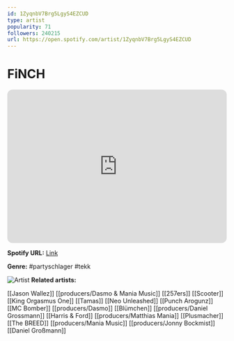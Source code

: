 ```yaml
---
id: 1ZyqnbV7Brg5LgyS4EZCUD
type: artist
popularity: 71
followers: 240215
url: https://open.spotify.com/artist/1ZyqnbV7Brg5LgyS4EZCUD
---
```

# FiNCH

<iframe style="border-radius:12px" src="https://open.spotify.com/embed/artist/1ZyqnbV7Brg5LgyS4EZCUD" width="100%" height="352" frameBorder="0" allowfullscreen="" allow="autoplay; clipboard-write; encrypted-media; fullscreen; picture-in-picture" loading="lazy"></iframe>

**Spotify URL:** [Link](https://open.spotify.com/artist/1ZyqnbV7Brg5LgyS4EZCUD)

**Genre:**  #partyschlager #tekk

![Artist](https://i.scdn.co/image/ab6761610000e5eb70262a97235dd6060c4b60ad)
**Related artists:**

[[Jason Wallez]]
[[producers/Dasmo & Mania Music]]
[[257ers]]
[[Scooter]]
[[King Orgasmus One]]
[[Tamas]]
[[Neo Unleashed]]
[[Punch Arogunz]]
[[MC Bomber]]
[[producers/Dasmo]]
[[Blümchen]]
[[producers/Daniel Grossmann]]
[[Harris & Ford]]
[[producers/Matthias Mania]]
[[Plusmacher]]
[[The BREED]]
[[producers/Mania Music]]
[[producers/Jonny Bockmist]]
[[Daniel Großmann]]
